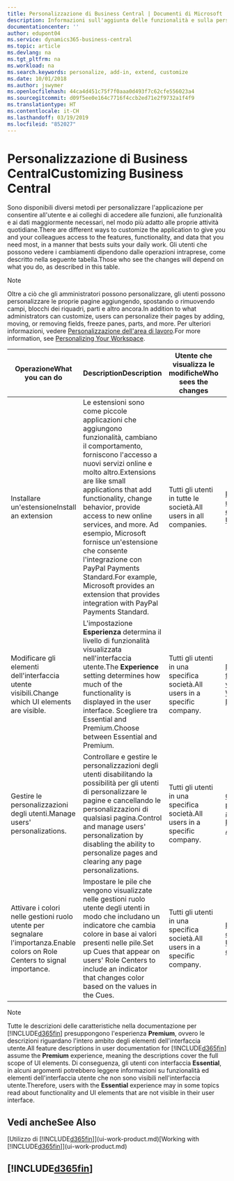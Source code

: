```yaml
---
title: Personalizzazione di Business Central | Documenti di Microsoft
description: Informazioni sull'aggiunta delle funzionalità e sulla personalizzazione di Business Central.
documentationcenter: ''
author: edupont04
ms.service: dynamics365-business-central
ms.topic: article
ms.devlang: na
ms.tgt_pltfrm: na
ms.workload: na
ms.search.keywords: personalize, add-in, extend, customize
ms.date: 10/01/2018
ms.author: jswymer
ms.openlocfilehash: 44ca4d451c75f7f0aaa0d493f7c62cfe556023a4
ms.sourcegitcommit: d09f5ee0e164c7716f4ccb2ed71e2f9732a1f4f9
ms.translationtype: HT
ms.contentlocale: it-CH
ms.lasthandoff: 03/19/2019
ms.locfileid: "852027"
---
```

# <a name="customizing-business-central"></a><span data-ttu-id="98009-103">Personalizzazione di Business Central</span><span class="sxs-lookup"><span data-stu-id="98009-103">Customizing Business Central</span></span>
<span data-ttu-id="98009-104">Sono disponibili diversi metodi per personalizzare l'applicazione per consentire all'utente e ai colleghi di accedere alle funzioni, alle funzionalità e ai dati maggiormente necessari, nel modo più adatto alle proprie attività quotidiane.</span><span class="sxs-lookup"><span data-stu-id="98009-104">There are different ways to customize the application to give you and your colleagues access to the features, functionality, and data that you need most, in a manner that bests suits your daily work.</span></span> <span data-ttu-id="98009-105">Gli utenti che possono vedere i cambiamenti dipendono dalle operazioni intraprese, come descritto nella seguente tabella.</span><span class="sxs-lookup"><span data-stu-id="98009-105">Those who see the changes will depend on what you do, as described in this table.</span></span>

> [!NOTE]
> <span data-ttu-id="98009-106">Oltre a ciò che gli amministratori possono personalizzare, gli utenti possono personalizzare le proprie pagine aggiungendo, spostando o rimuovendo campi, blocchi dei riquadri, parti e altro ancora.</span><span class="sxs-lookup"><span data-stu-id="98009-106">In addition to what administrators can customize, users can personalize their pages by adding, moving, or removing fields, freeze panes, parts, and more.</span></span> <span data-ttu-id="98009-107">Per ulteriori informazioni, vedere [Personalizzazione dell'area di lavoro](ui-personalization-user.md).</span><span class="sxs-lookup"><span data-stu-id="98009-107">For more information, see [Personalizing Your Workspace](ui-personalization-user.md).</span></span>

| <span data-ttu-id="98009-108">Operazione</span><span class="sxs-lookup"><span data-stu-id="98009-108">What you can do</span></span>    |  <span data-ttu-id="98009-109">Description</span><span class="sxs-lookup"><span data-stu-id="98009-109">Description</span></span>  |  <span data-ttu-id="98009-110">Utente che visualizza le modifiche</span><span class="sxs-lookup"><span data-stu-id="98009-110">Who sees the changes</span></span>  |  <span data-ttu-id="98009-111">Ulteriori informazioni</span><span class="sxs-lookup"><span data-stu-id="98009-111">More information</span></span>  |
|-----|---------------|---------|-------|
|<span data-ttu-id="98009-112">Installare un'estensione</span><span class="sxs-lookup"><span data-stu-id="98009-112">Install an extension</span></span>|<span data-ttu-id="98009-113">Le estensioni sono come piccole applicazioni che aggiungono funzionalità, cambiano il comportamento, forniscono l'accesso a nuovi servizi online e molto altro.</span><span class="sxs-lookup"><span data-stu-id="98009-113">Extensions are like small applications that add functionality, change behavior, provide access to new online services, and more.</span></span> <span data-ttu-id="98009-114">Ad esempio, Microsoft fornisce un'estensione che consente l'integrazione con PayPal Payments Standard.</span><span class="sxs-lookup"><span data-stu-id="98009-114">For example, Microsoft provides an extension that provides integration with PayPal Payments Standard.</span></span>|<span data-ttu-id="98009-115">Tutti gli utenti in tutte le società.</span><span class="sxs-lookup"><span data-stu-id="98009-115">All users in all companies.</span></span>|[<span data-ttu-id="98009-116">Personalizzazione utilizzando le estensioni</span><span class="sxs-lookup"><span data-stu-id="98009-116">Customizing Using Extensions</span></span>](ui-extensions.md)|
|<span data-ttu-id="98009-117">Modificare gli elementi dell'interfaccia utente visibili.</span><span class="sxs-lookup"><span data-stu-id="98009-117">Change which UI elements are visible.</span></span>|<span data-ttu-id="98009-118">L'impostazione **Esperienza** determina il livello di funzionalità visualizzata nell'interfaccia utente.</span><span class="sxs-lookup"><span data-stu-id="98009-118">The **Experience** setting determines how much of the functionality is displayed in the user interface.</span></span> <span data-ttu-id="98009-119">Scegliere tra Essential and Premium.</span><span class="sxs-lookup"><span data-stu-id="98009-119">Choose between Essential and Premium.</span></span>|<span data-ttu-id="98009-120">Tutti gli utenti in una specifica società.</span><span class="sxs-lookup"><span data-stu-id="98009-120">All users in a specific company.</span></span>|[<span data-ttu-id="98009-121">Modifica delle funzionalità visualizzate</span><span class="sxs-lookup"><span data-stu-id="98009-121">Changing Which Features are Displayed</span></span>](ui-experiences.md)|
|<span data-ttu-id="98009-122">Gestire le personalizzazioni degli utenti.</span><span class="sxs-lookup"><span data-stu-id="98009-122">Manage users' personalizations.</span></span>|<span data-ttu-id="98009-123">Controllare e gestire le personalizzazioni degli utenti disabilitando la possibilità per gli utenti di personalizzare le pagine e cancellando le personalizzazioni di qualsiasi pagina.</span><span class="sxs-lookup"><span data-stu-id="98009-123">Control and manage users' personalization by disabling the ability to personalize pages and clearing any page personalizations.</span></span>|<span data-ttu-id="98009-124">Tutti gli utenti in una specifica società.</span><span class="sxs-lookup"><span data-stu-id="98009-124">All users in a specific company.</span></span>|[<span data-ttu-id="98009-125">Gestione della personalizzazione come amministratore</span><span class="sxs-lookup"><span data-stu-id="98009-125">Managing Personalization as an Administrator</span></span>](ui-personalization-manage.md)|
|<span data-ttu-id="98009-126">Attivare i colori nelle gestioni ruolo utente per segnalare l'importanza.</span><span class="sxs-lookup"><span data-stu-id="98009-126">Enable colors on Role Centers to signal importance.</span></span>|<span data-ttu-id="98009-127">Impostare le pile che vengono visualizzate nelle gestioni ruolo utente degli utenti in modo che includano un indicatore che cambia colore in base ai valori presenti nelle pile.</span><span class="sxs-lookup"><span data-stu-id="98009-127">Set up Cues that appear on users' Role Centers to include an indicator that changes color based on the values in the Cues.</span></span>|<span data-ttu-id="98009-128">Tutti gli utenti in una specifica società.</span><span class="sxs-lookup"><span data-stu-id="98009-128">All users in a specific company.</span></span>|[<span data-ttu-id="98009-129">Impostare un indicatore colorato nelle pile</span><span class="sxs-lookup"><span data-stu-id="98009-129">Setting Up a Colored Indicator on Cues</span></span>](admin-how-set-up-colored-indicator-on-cues.md)|

> [!NOTE]
> <span data-ttu-id="98009-130">Tutte le descrizioni delle caratteristiche nella documentazione per [!INCLUDE[d365fin](includes/d365fin_md.md)] presuppongono l'esperienza **Premium**, ovvero le descrizioni riguardano l'intero ambito degli elementi dell'interfaccia utente.</span><span class="sxs-lookup"><span data-stu-id="98009-130">All feature descriptions in user documentation for [!INCLUDE[d365fin](includes/d365fin_md.md)] assume the **Premium** experience, meaning the descriptions cover the full scope of UI elements.</span></span> <span data-ttu-id="98009-131">Di conseguenza, gli utenti con interfaccia **Essential**, in alcuni argomenti potrebbero leggere informazioni su funzionalità ed elementi dell'interfaccia utente che non sono visibili nell'interfaccia utente.</span><span class="sxs-lookup"><span data-stu-id="98009-131">Therefore, users with the **Essential** experience may in some topics read about functionality and UI elements that are not visible in their user interface.</span></span>

## <a name="see-also"></a><span data-ttu-id="98009-132">Vedi anche</span><span class="sxs-lookup"><span data-stu-id="98009-132">See Also</span></span>
<span data-ttu-id="98009-133">[Utilizzo di [!INCLUDE[d365fin](includes/d365fin_md.md)]](ui-work-product.md)</span><span class="sxs-lookup"><span data-stu-id="98009-133">[Working with [!INCLUDE[d365fin](includes/d365fin_md.md)]](ui-work-product.md)</span></span>  

## [!INCLUDE[d365fin](includes/free_trial_md.md)]  

